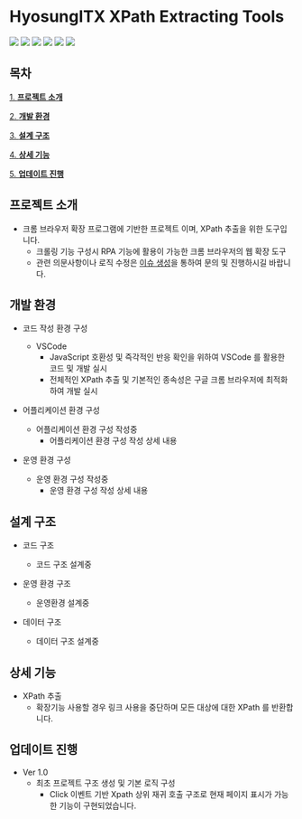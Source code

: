 # HyosungITX XPath Extracting Tools

![](https://img.shields.io/badge/Java-ED8B00?style=for-the-badge&logo=java&logoColor=white)
![](https://img.shields.io/badge/Spring-6DB33F?style=for-the-badge&logo=spring&logoColor=white)
![](https://img.shields.io/badge/MySQL-00000F?style=for-the-badge&logo=mysql&logoColor=white)
![](https://img.shields.io/badge/jQuery-0769AD?style=for-the-badge&logo=jquery&logoColor=white)
![](https://img.shields.io/badge/HTML5-E34F26?style=for-the-badge&logo=html5&logoColor=white)
![](https://img.shields.io/badge/CSS3-1572B6?style=for-the-badge&logo=css3&logoColor=white)

## 목차
[1. **프로젝트 소개**](#프로젝트-소개)

[2. **개발 환경**](#개발-환경)

[3. **설계 구조**](#설계-구조)

[4. **상세 기능**](#상세-기능)

[5. **업데이트 진행**](#업데이트-진행)


## 프로젝트 소개
* 크롬 브라우저 확장 프로그램에 기반한 프로젝트 이며, XPath 추출을 위한 도구입니다.
  * 크롤링 기능 구성시 RPA 기능에 활용이 가능한 크롬 브라우저의 웹 확장 도구
  * 관련 의문사항이나 로직 수정은 [이슈 생성](#)을 통하여 문의 및 진행하시길 바랍니다.



## 개발 환경

- 코드 작성 환경 구성
  - VSCode
    - JavaScript 호환성 및 즉각적인 반응 확인을 위하여 VSCode 를 활용한 코드 및 개발 실시
    - 전체적인 XPath 추출 및 기본적인 종속성은 구글 크롬 브라우저에 최적화하여 개발 실시

- 어플리케이션 환경 구성
  - 어플리케이션 환경 구성 작성중
    - 어플리케이션 환경 구성 작성 상세 내용
  
- 운영 환경 구성
  - 운영 환경 구성 작성중
    - 운영 환경 구성 작성 상세 내용

## 설계 구조

- 코드 구조  
  - 코드 구조 설계중 

- 운영 환경 구조
  - 운영환경 설계중   

- 데이터 구조  
  - 데이터 구조 설계중   

## 상세 기능
- XPath 추출
  - 확장기능 사용할 경우 링크 사용을 중단하며 모든 대상에 대한 XPath 를 반환합니다.

## 업데이트 진행
  - Ver 1.0
    - 최초 프로젝트 구조 생성 및 기본 로직 구성
      - Click 이벤트 기반 Xpath 상위 재귀 호출 구조로 현재 페이지 표시가 가능한 기능이 구현되었습니다.